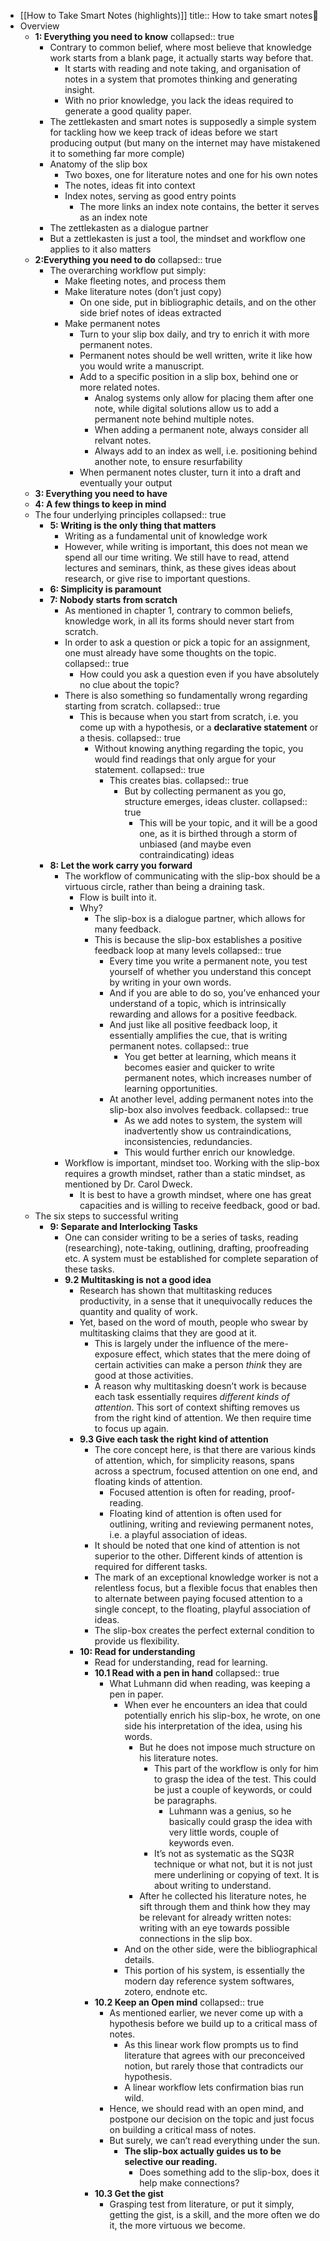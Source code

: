 - [[How to Take Smart Notes (highlights)]]
  title:: How to take smart notes📒
- Overview
	- **1: Everything you need to know**
	  collapsed:: true
		- Contrary to common belief, where most believe that knowledge work starts from a blank page, it actually starts way before that.
			- It starts with reading and note taking, and organisation of notes in a system that promotes thinking and generating insight.
			- With no prior knowledge, you lack the ideas required to generate a good quality paper.
		- The zettlekasten and smart notes is supposedly a simple system for tackling how we keep track of ideas before we start producing output (but many on the internet may have mistakened it to something far more comple)
		- Anatomy of the slip box
			- Two boxes, one for literature notes and one for his own notes
			- The notes, ideas fit into context
			- Index notes, serving as good entry points
				- The more links an index note contains, the better it serves as an index note
		- The zettlekasten as a dialogue partner
		- But a zettlekasten is just a tool, the mindset and workflow one applies to it also matters
	- **2:Everything you need to do**
	  collapsed:: true
		- The overarching workflow put simply:
			- Make fleeting notes, and process them
			- Make literature notes (don’t just copy)
				- On one side, put in bibliographic details, and on the other side brief notes of ideas extracted
			- Make permanent notes
				- Turn to your slip box daily, and try to enrich it with more permanent notes.
				- Permanent notes should be well written, write it like how you would write a manuscript.
				- Add to a specific position in a slip box, behind one or more related notes.
					- Analog systems only allow for placing them after one note, while digital solutions allow us to add a permanent note behind multiple notes.
					- When adding a permanent note, always consider all relvant notes.
					- Always add to an index as well, i.e. positioning behind another note, to ensure resurfability
				- When permanent notes cluster, turn it into a draft and eventually your output
	- **3: Everything you need to have**
	- **4: A few things to keep in mind**
	- The four underlying principles
	  collapsed:: true
		- **5: Writing is the only thing that matters**
			- Writing as a fundamental unit of knowledge work
			- However, while writing is important, this does not mean we spend all our time writing. We still have to read, attend lectures and seminars, think, as these gives ideas about research, or give rise to important questions.
		- **6: Simplicity is paramount**
		- **7: Nobody starts from scratch**
			- As mentioned in chapter 1, contrary to common beliefs, knowledge work, in all its forms should never start from scratch.
			- In order to ask a question or pick a topic for an assignment, one must already have some thoughts on the topic.
			  collapsed:: true
				- How could you ask a question even if you have absolutely no clue about the topic?
			- There is also something so fundamentally wrong regarding starting from scratch.
			  collapsed:: true
				- This is because when you start from scratch, i.e. you come up with a hypothesis, or a **declarative statement** or a thesis.
				  collapsed:: true
					- Without knowing anything regarding the topic, you would find readings that only argue for your statement.
					  collapsed:: true
						- This creates bias.
						  collapsed:: true
							- But by collecting permanent as you go, structure emerges, ideas cluster.
							  collapsed:: true
								- This will be your topic, and it will be a good one, as it is birthed through a storm of unbiased (and maybe even contraindicating) ideas
		- **8: Let the work carry you forward**
			- The workflow of communicating with the slip-box should be a virtuous circle, rather than being a draining task.
				- Flow is built into it.
				- Why?
					- The slip-box is a dialogue partner, which allows for many feedback.
					- This is because the slip-box establishes a positive feedback loop at many levels
					  collapsed:: true
						- Every time you write a permanent note, you test yourself of whether you understand this concept by writing in your own words.
						- And if you are able to do so, you’ve enhanced your understand of a topic, which is intrinsically rewarding and allows for a positive feedback.
						- And just like all positive feedback loop, it essentially amplifies the cue, that is writing permanent notes.
						  collapsed:: true
							- You get better at learning, which means it becomes easier and quicker to write permanent notes, which increases number of learning opportunities.
						- At another level, adding permanent notes into the slip-box also involves feedback.
						  collapsed:: true
							- As we add notes to system, the system will inadvertently show us contraindications, inconsistencies, redundancies.
							- This would further enrich our knowledge.
			- Workflow is important, mindset too. Working with the slip-box requires a growth mindset, rather than a static mindset, as mentioned by Dr. Carol Dweck.
				- It is best to have a growth mindset, where one has great capacities and is willing to receive feedback, good or bad.
	- The six steps to successful writing
		- **9: Separate and Interlocking Tasks**
			- One can consider writing to be a series of tasks, reading (researching), note-taking, outlining, drafting, proofreading etc. A system must be established for complete separation of these tasks.
			- **9.2 Multitasking is not a good idea**
				- Research has shown that multitasking reduces productivity, in a sense that it unequivocally reduces the quantity and quality of work.
				- Yet, based on the word of mouth, people who swear by multitasking claims that they are good at it.
					- This is largely under the influence of the mere-exposure effect, which states that the mere doing of certain activities can make a person *think* they are good at those activities.
					- A reason why multitasking doesn’t work is because each task essentially requires *different kinds of attention*. This sort of context shifting removes us from the right kind of attention. We then require time to focus up again.
				- **9.3 Give each task the right kind of attention**
					- The core concept here, is that there are various kinds of attention, which, for simplicity reasons, spans across a spectrum, focused attention on one end, and floating kinds of attention.
						- Focused attention is often for reading, proof-reading.
						- Floating kind of attention is often used for outlining, writing and reviewing permanent notes, i.e. a playful association of ideas.
					- It should be noted that one kind of attention is not superior to the other. Different kinds of attention is required for different tasks.
					- The mark of an exceptional knowledge worker is not a relentless focus, but a flexible focus that enables then to alternate between paying focused attention to a single concept, to the floating, playful association of ideas.
					- The slip-box creates the perfect external condition to provide us flexibility.
				- **10: Read for understanding**
					- Read for understanding, read for learning.
					- **10.1 Read with a pen in hand**
					  collapsed:: true
						- What Luhmann did when reading, was keeping a pen in paper.
							- When ever he encounters an idea that could potentially enrich his slip-box, he wrote, on one side his interpretation of the idea, using his words.
								- But he does not impose much structure on his literature notes.
									- This part of the workflow is only for him to grasp the idea of the test. This could be just a couple of keywords, or could be paragraphs.
										- Luhmann was a genius, so he basically could grasp the idea with very little words, couple of keywords even.
									- It’s not as systematic as the SQ3R technique or what not, but it is not just mere underlining or copying of text. It is about writing to understand.
								- After he collected his literature notes, he sift through them and think how they may be relevant for already written notes: writing with an eye towards possible connections in the slip box.
							- And on the other side, were the bibliographical details.
							- This portion of his system, is essentially the modern day reference system softwares, zotero, endnote etc.
					- **10.2 Keep an Open mind**
					  collapsed:: true
						- As mentioned earlier, we never come up with a hypothesis before we build up to a critical mass of notes.
							- As this linear work flow prompts us to find literature that agrees with our preconceived notion, but rarely those that contradicts our hypothesis.
							- A linear workflow lets confirmation bias run wild.
						- Hence, we should read with an open mind, and postpone our decision on the topic and just focus on building a critical mass of notes.
						- But surely, we can’t read everything under the sun.
							- **The slip-box actually guides us to be selective our reading.**
								- Does something add to the slip-box, does it help make connections?
					- **10.3 Get the gist**
						- Grasping test from literature, or put it simply, getting the gist, is a skill, and the more often we do it, the more virtuous we become.